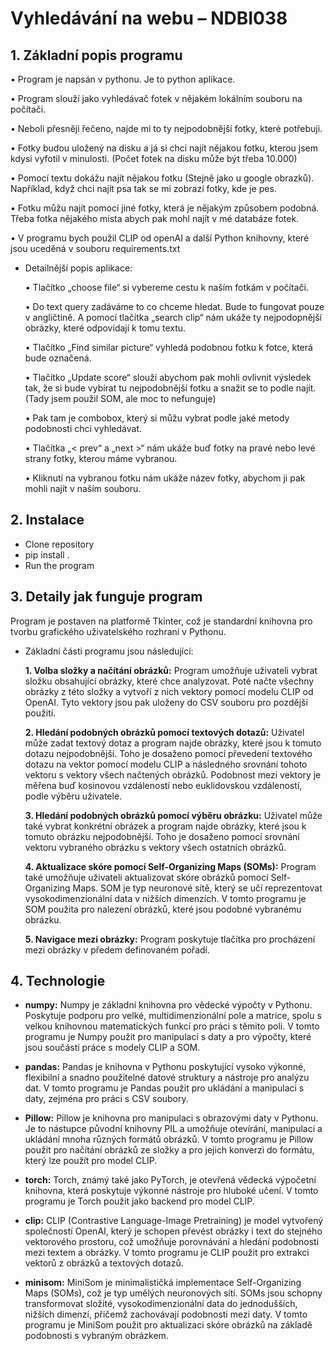 # Vyhledávání na webu – NDBI038

## 1. Základní popis programu
• Program je napsán v pythonu. Je to python aplikace.

• Program slouží jako vyhledávač fotek v nějakém lokálním souboru na počítači.

• Neboli přesněji řečeno, najde mi to ty nejpodobnější fotky, které
potřebuji.

• Fotky budou uložený na disku a já si chci najít nějakou fotku, kterou jsem kdysi vyfotil v minulosti. (Počet fotek na disku může být třeba 10.000)

• Pomocí textu dokážu najít nějakou fotku (Stejně jako u google obrazků). Například, když chci najít psa tak se mi zobrazí fotky, kde je pes.

• Fotku můžu najít pomocí jiné fotky, která je nějakým způsobem
podobná. Třeba fotka nějakého místa abych pak mohl najít v mé
databáze fotek.

• V programu bych použil CLIP od openAI a další Python knihovny, které jsou uceděná v souboru requirements.txt

- Detailnější popis aplikace:
  
    • Tlačítko „choose file“ si vybereme cestu k naším fotkám v počítači.

    • Do text query zadáváme to co chceme hledat. Bude to fungovat pouze v angličtině. A pomocí tlačítka „search clip“ nám ukáže ty nejpodopnější obrázky, které odpovídají k tomu textu.

    • Tlačítko „Find similar picture“ vyhledá podobnou fotku k fotce, která bude označená.

    • Tlačítko „Update score“ slouží abychom pak mohli ovlivnit výsledek tak, že si bude vybírat tu nejpodobnější fotku a snažit se to podle najít. (Tady jsem použil SOM, ale moc to nefunguje)

    • Pak tam je combobox, který si můžu vybrat podle jaké metody
    podobnosti chci vyhledávat.

    • Tlačítka „< prev“ a „next >“ nám ukáže buď fotky na pravé nebo levé strany fotky, kterou máme vybranou.

    • Kliknutí na vybranou fotku nám ukáže název fotky, abychom ji pak mohli najít v naším souboru.

## 2. Instalace
- Clone repository
- pip install .
- Run the program

## 3. Detaily jak funguje program
Program je postaven na platformě Tkinter, což je standardní knihovna pro tvorbu grafického uživatelského rozhraní v Pythonu.

- Základní části programu jsou následující:

  **1. Volba složky a načítání obrázků:** Program umožňuje uživateli vybrat složku obsahující obrázky, které chce analyzovat. Poté načte všechny obrázky z této složky a vytvoří z nich vektory pomocí modelu CLIP od OpenAI. Tyto vektory jsou pak uloženy do CSV souboru pro pozdější použití.

  **2. Hledání podobných obrázků pomocí textových dotazů:** Uživatel může zadat textový dotaz a program najde obrázky, které jsou k tomuto dotazu nejpodobnější. Toho je dosaženo pomocí převedení textového dotazu na vektor pomocí modelu CLIP a následného srovnání tohoto vektoru s vektory všech načtených obrázků. Podobnost mezi vektory je měřena buď kosinovou vzdáleností nebo euklidovskou vzdáleností, podle výběru uživatele.

  **3. Hledání podobných obrázků pomocí výběru obrázku:** Uživatel může také vybrat konkrétní obrázek a program najde obrázky, které jsou k tomuto obrázku nejpodobnější. Toho je dosaženo pomocí srovnání vektoru vybraného obrázku s vektory všech ostatních obrázků.

  **4. Aktualizace skóre pomocí Self-Organizing Maps (SOMs):** Program také umožňuje uživateli aktualizovat skóre obrázků pomocí Self-Organizing Maps. SOM je typ neuronové sítě, který se učí reprezentovat vysokodimenzionální data v nižších dimenzích. V tomto programu je SOM použita pro nalezení obrázků, které jsou podobné vybranému obrázku.

  **5. Navigace mezi obrázky:** Program poskytuje tlačítka pro procházení mezi obrázky v předem definovaném pořadí.
  
## 4. Technologie
 - **numpy:** Numpy je základní knihovna pro vědecké výpočty v Pythonu. Poskytuje podporu pro velké, multidimenzionální pole a matrice, spolu s velkou knihovnou matematických funkcí pro práci s těmito poli. V tomto programu je Numpy použit pro manipulaci s daty a pro výpočty, které jsou součástí práce s modely CLIP a SOM.

 - **pandas:** Pandas je knihovna v Pythonu poskytující vysoko výkonné, flexibilní a snadno použitelné datové struktury a nástroje pro analýzu dat. V tomto programu je Pandas použit pro ukládání a manipulaci s daty, zejména pro práci s CSV soubory.

 - **Pillow:** Pillow je knihovna pro manipulaci s obrazovými daty v Pythonu. Je to nástupce původní knihovny PIL a umožňuje otevírání, manipulaci a ukládání mnoha různých formátů obrázků. V tomto programu je Pillow použit pro načítání obrázků ze složky a pro jejich konverzi do formátu, který lze použít pro model CLIP.

 - **torch:** Torch, známý také jako PyTorch, je otevřená vědecká výpočetní knihovna, která poskytuje výkonné nástroje pro hluboké učení. V tomto programu je Torch použit jako backend pro model CLIP.

 - **clip:** CLIP (Contrastive Language-Image Pretraining) je model vytvořený společností OpenAI, který je schopen převést obrázky i text do stejného vektorového prostoru, což umožňuje porovnávání a hledání podobnosti mezi textem a obrázky. V tomto programu je CLIP použit pro extrakci vektorů z obrázků a textových dotazů.

 - **minisom:** MiniSom je minimalističká implementace Self-Organizing Maps (SOMs), což je typ umělých neuronových sítí. SOMs jsou schopny transformovat složité, vysokodimenzionální data do jednodušších, nižších dimenzí, přičemž zachovávají podobnosti mezi daty. V tomto programu je MiniSom použit pro aktualizaci skóre obrázků na základě podobnosti s vybraným obrázkem.
